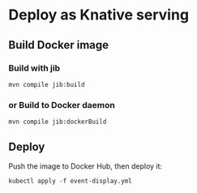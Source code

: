 # Deploy as Knative serving

## Build Docker image

### Build with jib
```
mvn compile jib:build
```

### or Build to Docker daemon
```
mvn compile jib:dockerBuild
```

## Deploy
Push the image to Docker Hub, then deploy it:
```
kubectl apply -f event-display.yml
```
